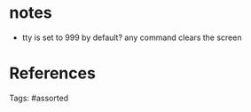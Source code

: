 # notes
  - tty is set to 999 by default? any command clears the screen

# References

Tags:
    #assorted
